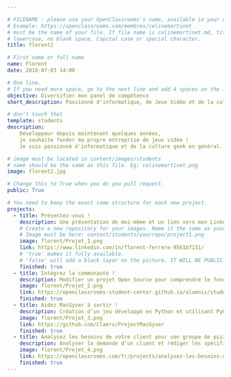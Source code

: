 ```yaml
---

# FILENAME : please use your OpenClassrooms's name, available in your url.
# Example: https://openclassrooms.com/membres/celinemartinet
# must be the name of your file. If file name is celinemartinet.md, title is celinemartinet.
# lowercase, no blank space, Capital case or special character.
title: florent2

# First name or full name
name: Florent
date: 2018-07-03 14:00

# One line.
# If you need more space, go to the next line and add 4 spaces on the left, as in 'description'.
objective: Diversifier mon panel de compétence
short_description: Passionné d'informatique, de Jeux Vidéo et de la culture geek

# don't touch that
template: students
description:
    Développeur depuis maintenant quelques années, 
    je souhaite fonder ma propre entreprise de jeux vidéo !
    Je suis passionné d'informatique et de la culture geek en général.

# image must be located in content/images/students
# name should be the same as this file. Eg: celinemartinet.png
image: florent2.jpg

# Change this to True when you do you pull request.
public: True

# You need to keep the exact same structure for each new project.
projects:
  - title: Présentez-vous !
    description: Une présentation de moi-même et un lien vers mon LinkedIn.
    # Create a new repository for your images. Name it the same as your nickname and profile picture.
    # Image must be here: content/students/yourrepo/project1.png
    image: florent/Projet_1.png
    link: https://www.linkedin.com/in/florent-ferrere-9561b7151/
    # 'true' makes it fully available.
    # 'false' will add a black layer on the picture. IT WILL BE PUBLIC!
    finished: true
  - title: Intégrez la communauté !
    description: Modifier un projet Open Source pour comprendre le fonctionnement de Git, de Github et des pull requests. 
    image: florent/Projet_2.png
    link: https://openclassrooms-student-center.github.io/alumnis/students/florent2.html
    finished: true
  - title: Aidez MacGyver à sortir !
    description: Création d’un jeu développé en Python et utilisant PyGame.
    image: florent/Projet_3.png
    link: https://github.com/Claers/ProjectMacGyver
    finished: true
  - title: Analysez les besoins de votre client pour son groupe de pizzerias.
    description: Analyser la demande d'un client et rédiger les spécifications détaillées du projet
    image: florent/Projet_4.png
    link: https://openclassrooms.com/fr/projects/analysez-les-besoins-de-votre-client-pour-son-groupe-de-pizzerias
    finished: true
---
```

